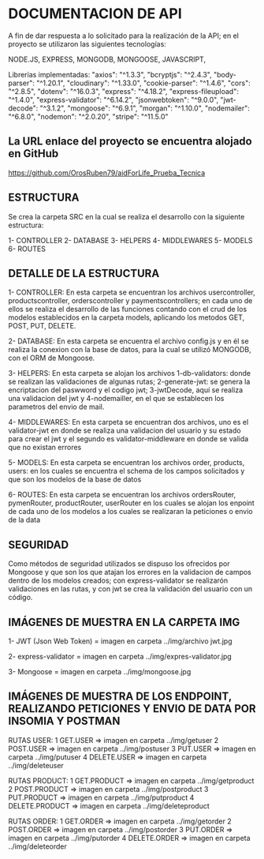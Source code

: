 # DOCUMENTACION DE API
A fin de dar respuesta a lo solicitado para la realización de la API; en el proyecto se utilizaron las siguientes tecnologías:

NODE.JS, EXPRESS, MONGODB, MONGOOSE, JAVASCRIPT, 

Librerías implementadas:
    "axios": "^1.3.3",
    "bcryptjs": "^2.4.3",
    "body-parser": "^1.20.1",
    "cloudinary": "^1.33.0",
    "cookie-parser": "^1.4.6",
    "cors": "^2.8.5",
    "dotenv": "^16.0.3",
    "express": "^4.18.2",
    "express-fileupload": "^1.4.0",
    "express-validator": "^6.14.2",
    "jsonwebtoken": "^9.0.0",
    "jwt-decode": "^3.1.2",
    "mongoose": "^6.9.1",
    "morgan": "^1.10.0",
    "nodemailer": "^6.8.0",
    "nodemon": "^2.0.20",
    "stripe": "^11.5.0"

## La URL enlace del proyecto se encuentra alojado en GitHub
https://github.com/OrosRuben79/aidForLife_Prueba_Tecnica


## ESTRUCTURA

Se crea la carpeta SRC en la cual se realiza el desarrollo con la siguiente estructura:

1- CONTROLLER
2- DATABASE
3- HELPERS
4- MIDDLEWARES
5- MODELS
6- ROUTES


## DETALLE DE LA ESTRUCTURA

1- CONTROLLER: 
            En esta carpeta se encuentran los archivos usercontroller, productscontroller, orderscontroller y paymentscontrollers; en cada uno de ellos se realiza el desarrollo de las funciones contando con el crud de los modelos establecidos en la carpeta models, aplicando los metodos GET, POST, PUT, DELETE.
            
2- DATABASE:
            En esta carpeta se encuentra el archivo config.js y en él se realiza la conexion con la base de datos, para la cual se utilizó MONGODB, con el ORM de Mongoose.

3- HELPERS:
            En esta carpeta se alojan los archivos 1-db-validators: donde se realizan las validaciones de algunas rutas; 2-generate-jwt: se genera la encriptacion del paswword y el codigo jwt; 3-jwtDecode, aquí se realiza una validacion del jwt y 4-nodemailler, en el que se establecen los parametros del envio de mail.

4- MIDDLEWARES:
            En esta carpeta se encuentran dos archivos, uno es el validator-jwt en donde se realiza una validacion del usuario y su estado para crear el jwt y el segundo es validator-middleware en donde se valida que no existan errores

5- MODELS:
            En esta carpeta se encuentran los archivos order, products, users: en los cuales se encuentra el schema de los campos solicitados y que son los modelos de la base de datos 

6- ROUTES:
            En esta carpeta se encuentran los archivos ordersRouter, pymenRouter, productRouter, userRouter en los cuales se alojan los enpoint de cada uno de los modelos a los cuales se realizaran la peticiones o envio de la data


## SEGURIDAD

Como métodos de seguridad utilizados se dispuso los ofrecidos por Mongoose y que son los que atajan los errores en la validacion de campos dentro de los modelos creados; con express-validator se realizarón validaciones en las rutas, y con jwt se crea la validación del usuario con un código.


## IMÁGENES DE MUESTRA EN LA CARPETA IMG

1- JWT (Json Web Token) = imagen en carpeta ../img/archivo jwt.jpg

2- express-validator = imagen en carpeta ../img/expres-validator.jpg

3- Mongoose = imagen en carpeta ../img/mongoose.jpg

## IMÁGENES DE MUESTRA DE LOS ENDPOINT, REALIZANDO PETICIONES Y ENVIO DE DATA POR INSOMIA Y POSTMAN

RUTAS USER:
        1 GET.USER => imagen en carpeta ../img/getuser
        2 POST.USER => imagen en carpeta ../img/postuser
        3 PUT.USER => imagen en carpeta ../img/putuser
        4 DELETE.USER => imagen en carpeta ../img/deleteuser

RUTAS PRODUCT:
        1 GET.PRODUCT => imagen en carpeta ../img/getproduct
        2 POST.PRODUCT => imagen en carpeta ../img/postproduct
        3 PUT.PRODUCT => imagen en carpeta ../img/putproduct
        4 DELETE.PRODUCT => imagen en carpeta ../img/deleteproduct

RUTAS ORDER:
        1 GET.ORDER => imagen en carpeta ../img/getorder
        2 POST.ORDER => imagen en carpeta ../img/postorder
        3 PUT.ORDER => imagen en carpeta ../img/putorder
        4 DELETE.ORDER => imagen en carpeta ../img/deleteorder



